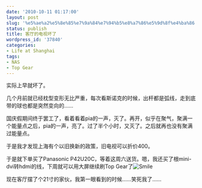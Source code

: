 ```yaml
---
date: '2010-10-11 01:17:00'
layout: post
slug: '%e5%ae%a2%e5%8e%85%e7%9a%84%e7%94%b5%e8%a7%86%e5%9d%8f%e4%ba%86'
status: publish
title: 客厅的电视坏了
wordpress_id: '37840'
categories:
- Life at Shanghai
tags:
- NAS
- Top Gear
---
```


实际上早就坏了。

 

几个月前就已经枕型变形无比严重，每次看斯诺克的时候，出杆都是弧线，走到底带的球也都是突然变向的……

 

国庆假期间终于罢工了，看着看着pia的一声，灭了。再开，似乎在聚气，聚满一个能量点之后，pia的一声，亮了。过了半个小时，又灭了。之后就再也没有聚满过能量点。

 

于是我才发现上海有个以旧换新的政策，旧电视可以折价400。

 

于是就下单买了Panasonic P42U20C，等着这周六送货。嗯，我还买了根mini-dvi转hdmi的线，下周就可以用大屏继续刷Top Gear了![Smile](http://qingpei.me/wordpress/wp-content/uploads/2010/10/wlemoticon-smile.png)

 

现在客厅摆了个21寸的家伙，我第一眼看到的时候……笑死我了……
